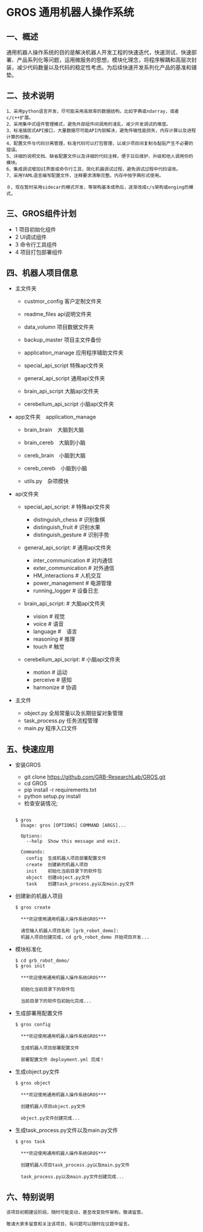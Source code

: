 # GROS 通用机器人操作系统

## 一、概述

通用机器人操作系统的目的是解决机器人开发工程的快速迭代，快速测试、快速部署、产品系列化等问题，运用微服务的思想，模块化理念，将程序解耦和高层次封装，减少代码数量以及代码的稳定性考虑。为后续快速开发系列化产品的基准和铺垫。

## 二、技术说明

```
1、采用python语言开发，尽可能采用高效率的数据结构，比如字典或ndarray，或者c/c++扩展。
2、采用集中式组件管理模式，避免外部组件间调用的凌乱，减少开发调试的难度。
3、标准插拔式API接口，大量数据尽可能API内部解决，避免传输性能损失，内存计算以及进程计算的权衡。
4、配置文件与代码分离管理，标准代码可以打包管理，以减少项目间复制与黏贴产生不必要的错误。
5、详细的说明文档、缺省配置文件以及详细的代码注释，便于日后维护、升级和他人调用你的模块。
6、集成调试增加UI界面或命令行工具，简化机器调试过程，避免调试过程中代码误改。
7、采用YAML语言编写配置文件，注释要求清晰完整。内存中按字典形式使用。

８、现在暂时采用sidecar的模式开发，等架构基本成熟后，逐渐改成c/s架构或enging的模式。
```

## 三、GROS组件计划
  
- 1 项目初始化组件
- 2 UI调试组件
- 3 命令行工具组件
- 4 项目打包部署组件

## 四、机器人项目信息

- 主文件夹

  - custmor_config  客户定制文件夹
  - readme_files  api说明文件夹  
  - data_volumn  项目数据文件夹
  - backup_master  项目主文件备份

  - application_manage  应用程序辅助文件夹

  - special_api_script  特殊api文件夹
  - general_api_script  通用api文件夹  
  - brain_api_script  大脑api文件夹
  - cerebellum_api_script  小脑api文件夹

- app文件夹　application_manage

  - brain_brain　大脑到大脑
  - brain_cereb　大脑到小脑
  - cereb_brain　小脑到大脑
  - cereb_cereb　小脑到小脑

  - utils.py　杂项模快

- api文件夹
  - special_api_script: # 特殊api文件夹
    - distinguish_chess # 识别象棋
    - distinguish_fruit # 识别水果
    - distinguish_gesture # 识别手势
  
  - general_api_script: # 通用api文件夹
    - inter_communication # 对内通信
    - exter_communication # 对外通信
    - HM_interactions # 人机交互
    - power_management # 电源管理
    - running_logger # 设备日志
  
  - brain_api_script: # 大脑api文件夹
    - vision # 视觉
    - voice # 语音
    - language #　语言
    - reasoning # 推理
    - touch # 触觉

  - cerebellum_api_script: # 小脑api文件夹
    - motion # 运动
    - perceive # 感知
    - harmonize # 协调

- 主文件
  - object.py 全局常量以及长期驻留对象管理
  - task_process.py 任务流程管理
  - main.py 程序入口文件


## 五、快速应用

- 安装GROS
  - git clone https://github.com/GRB-ResearchLab/GROS.git
  - cd GROS
  - pip install -r requirements.txt
  - python setup.py install
  - 检查安装情况;
  ```

  $ gros
    Usage: gros [OPTIONS] COMMAND [ARGS]...

    Options:
      --help  Show this message and exit.

    Commands:
      config  生成机器人项目部署配置文件
      create  创建新的机器人项目
      init    初始化当前目录下的软件包
      object  创建object.py文件
      task    创建task_process.py以及main.py文件
  ```

- 创建新的机器人项目

  ```
  $ gros create

    ***欢迎使用通用机器人操作系统GROS***

    请您输入机器人项目名称 [grb_robot_demo]: 
    机器人项目创建完成，cd grb_robot_demo 开始项目开发...

    ```

- 模块标准化

  ```
  $ cd grb_robot_demo/
  $ gros init

    ***欢迎使用通用机器人操作系统GROS***

    初始化当前目录下的软件包

    当前目录下的软件包初始化完成...

  ```

- 生成部署用配置文件

  ```
  $ gros config

    ***欢迎使用通用机器人操作系统GROS***

    生成机器人项目部署配置文件

    部署配置文件 deployment.yml 完成！

  ```

- 生成object.py文件

  ```
  $ gros object

    ***欢迎使用通用机器人操作系统GROS***

    创建机器人项目object.py文件

    object.py文件创建完成...

  ```

- 生成task_process.py文件以及main.py文件

  ```
  $ gros task

    ***欢迎使用通用机器人操作系统GROS***

    创建机器人项目task_process.py以及main.py文件

    task_process.py以及main.py文件创建完成...
  ```

## 六、特别说明

```
该项目初期建设阶段，随时可能变动，甚至改变软件架构，敬请留意。

敬请大家多留意和关注该项目，有问题可以随时在议题中留言。
```
